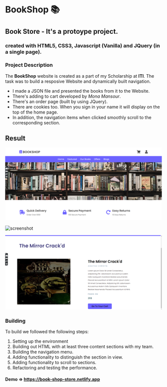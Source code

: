 # BookShop 📚

## Book Store - It's a protoype project.

### created with HTML5, CSS3, Javascript (Vanilla) and JQuery (in a single page).

### Project Description
The **BookShop** website is created as a part of my Scholarship at **ITI**.
The task was to build a resposive Website and dynamically built navigation. 
- I made a JSON file and presented the books from it to the Website.
- There's adding to cart developed by *Mona Mansour*.
- There's an order page (built by using JQuery).
- There are cookies too. When you sign in your name it will display on the top of the home page.
- In addition, the navigation items when clicked smoothly scroll to the corresponding section.

## Result
![screenshot](image/bookshop.png)

![screenshot](image/books.png)

![screenshot](image/book2.png)

### Building
To build we followed the following steps: 

1. Setting up the environment
1. Building out HTML with at least three content sections with my team.
1. Building the navigation menu.
1. Adding functionality to distinguish the section in view.
1. Adding functionality to scroll to sections.
1. Refactoring and testing the performance.

#### Demo => https://book-shop-store.netlify.app
